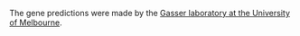 [//]: # (Created by ./bin/manage_files.pl from ./species/Trichinella_zimbabwensis/PRJNA257433/Trichinella_zimbabwensis_PRJNA257433.annotation.html on Thu Jun 11 13:46:25 2020)
The gene predictions were made by the [Gasser laboratory at the University of Melbourne](http://www.gasserlab.org/).
